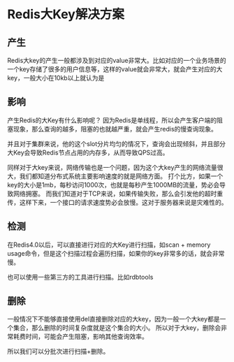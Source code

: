 # Redis大Key解决方案
## 产生
Redis大key的产生一般都涉及到对应的value非常大。比如对应的一个业务场景的一个key存储了很多的用户信息等，这样的value就会非常大，就会产生对应的大key，一般大小在10kb以上就认为是

## 影响
产生Redis的大Key有什么影响呢？
因为Redis是单线程，所以会产生客户端的阻塞现象，那么查询的越多，阻塞的也就越严重，就会产生redis的慢查询现象。

并且对于集群来说，他的这个slot分片均匀的情况下，查询会出现倾斜，并且部分大Key会导致Redis节点占用的内存多，从而导致QPS过高。

同样对于大key来说，网络传输也是一个问题，因为这个大key产生的网络流量很大，我们都知道分布式系统主要影响速度的就是网络方面。
打个比方，如果一个key的大小是1mb，每秒访问1000次，也就是每秒产生1000MB的流量，势必会导致网络拥塞。
而我们知道对于TCP来说，如果传输失败，那么会引发他的超时重传，这样下来，一个接口的请求速度势必会放慢。这对于服务器来说是灾难性的。

## 检测
在Redis4.0以后，可以直接进行对应的大Key进行扫描，如scan + memory usage命令，但是这个扫描过程会遍历扫描，如果你的key非常多的话，就会非常慢。

也可以使用一些第三方的工具进行扫描。比如rdbtools

## 删除
一般情况下不能够直接使用del直接删除对应的大key，因为一般一个大key都是一个集合，那么删除的时间复杂度就是这个集合的大小。
所以对于大key，删除会非常耗费时间，可能会产生阻塞，影响其他查询效率。

所以我们可以分批次进行扫描+删除。

